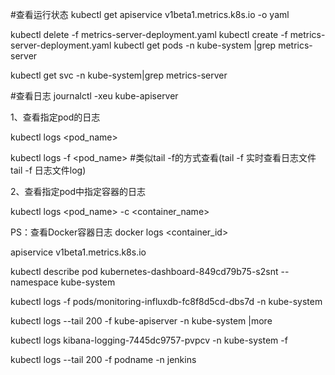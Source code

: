 #查看运行状态
kubectl get apiservice v1beta1.metrics.k8s.io -o yaml

kubectl delete -f metrics-server-deployment.yaml
kubectl create -f metrics-server-deployment.yaml
kubectl get pods -n kube-system |grep metrics-server

kubectl get svc -n kube-system|grep metrics-server

#查看日志
journalctl -xeu kube-apiserver

1、查看指定pod的日志

kubectl logs <pod_name>

kubectl logs -f <pod_name> #类似tail -f的方式查看(tail -f 实时查看日志文件 tail -f 日志文件log)

2、查看指定pod中指定容器的日志

kubectl logs <pod_name> -c <container_name>

PS：查看Docker容器日志 
docker logs <container_id>

apiservice v1beta1.metrics.k8s.io

kubectl describe pod kubernetes-dashboard-849cd79b75-s2snt --namespace kube-system

kubectl logs -f pods/monitoring-influxdb-fc8f8d5cd-dbs7d -n kube-system

kubectl logs --tail 200 -f kube-apiserver -n kube-system |more

kubectl logs kibana-logging-7445dc9757-pvpcv -n kube-system -f

kubectl logs --tail 200 -f podname -n jenkins
